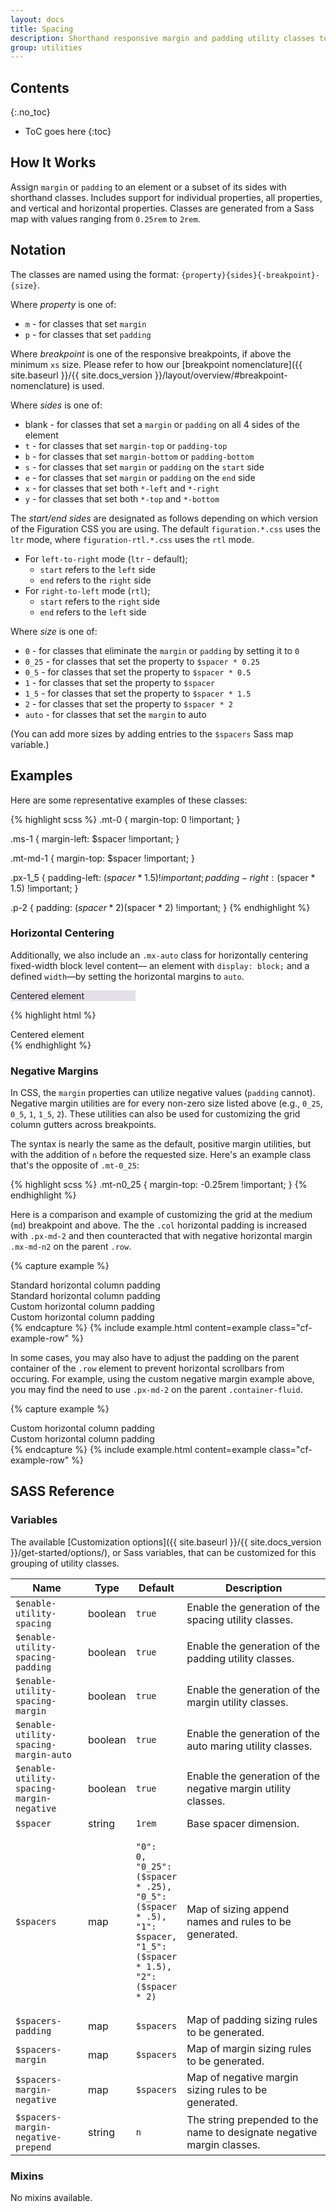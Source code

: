 ```yaml
---
layout: docs
title: Spacing
description: Shorthand responsive margin and padding utility classes to modify an element’s appearance.
group: utilities
---
```


## Contents
{:.no_toc}

* ToC goes here
{:toc}

## How It Works

Assign `margin` or `padding` to an element or a subset of its sides with shorthand classes. Includes support for individual properties, all properties, and vertical and horizontal properties. Classes are generated from a Sass map with values ranging from `0.25rem` to `2rem`.

## Notation

The classes are named using the format: `{property}{sides}{-breakpoint}-{size}`.

Where *property* is one of:

* `m` - for classes that set `margin`
* `p` - for classes that set `padding`

Where *breakpoint* is one of the responsive breakpoints, if above the minimum `xs` size.  Please refer to how our [breakpoint nomenclature]({{ site.baseurl }}/{{ site.docs_version }}/layout/overview/#breakpoint-nomenclature) is used.

Where *sides* is one of:

* blank - for classes that set a `margin` or `padding` on all 4 sides of the element
* `t` - for classes that set `margin-top` or `padding-top`
* `b` - for classes that set `margin-bottom` or `padding-bottom`
* `s` - for classes that set `margin` or `padding` on the `start` side
* `e` - for classes that set `margin` or `padding` on the `end` side
* `x` - for classes that set both `*-left` and `*-right`
* `y` - for classes that set both `*-top` and `*-bottom`

The *start/end sides* are designated as follows depending on which version of the Figuration CSS you are using.  The default `figuration.*.css` uses the `ltr` mode, where `figuration-rtl.*.css` uses the `rtl` mode.

- For `left-to-right` mode (`ltr` - default);
  - `start` refers to the `left` side
  - `end` refers to the `right` side
- For `right-to-left` mode (`rtl`);
  - `start` refers to the `right` side
  - `end` refers to the `left` side

Where *size* is one of:

* `0` - for classes that eliminate the `margin` or `padding` by setting it to `0`
* `0_25` - for classes that set the property to `$spacer * 0.25`
* `0_5` - for classes that set the property to `$spacer * 0.5`
* `1` - for classes that set the property to `$spacer`
* `1_5` - for classes that set the property to `$spacer * 1.5`
* `2` - for classes that set the property to `$spacer * 2`
* `auto` - for classes that set the `margin` to auto

(You can add more sizes by adding entries to the `$spacers` Sass map variable.)

## Examples

Here are some representative examples of these classes:

{% highlight scss %}
.mt-0 {
  margin-top: 0 !important;
}

.ms-1 {
  margin-left: $spacer !important;
}

.mt-md-1 {
  margin-top: $spacer !important;
}

.px-1_5 {
  padding-left: ($spacer * 1.5) !important;
  padding-right: ($spacer * 1.5) !important;
}

.p-2 {
  padding: ($spacer * 2) ($spacer * 2) !important;
}
{% endhighlight %}

### Horizontal Centering

Additionally, we also include an `.mx-auto` class for horizontally centering fixed-width block level content&mdash; an element with `display: block;` and a defined `width`&mdash;by setting the horizontal margins to `auto`.

<div class="cf-example">
  <div class="mx-auto" style="width: 200px; background-color: rgba(86,61,124,.15);">
    Centered element
  </div>
</div>

{% highlight html %}
<div class="mx-auto" style="width: 200px;">
  Centered element
</div>
{% endhighlight %}

### Negative Margins

In CSS, the `margin` properties can utilize negative values (`padding` cannot). Negative margin utilities are for every non-zero size listed above (e.g., `0_25`, `0_5`, `1`, `1_5`, `2`). These utilities can also be used for customizing the grid column gutters across breakpoints.

The syntax is nearly the same as the default, positive margin utilities, but with the addition of `n` before the requested size. Here's an example class that's the opposite of `.mt-0_25`:

{% highlight scss %}
.mt-n0_25 {
    margin-top: -0.25rem !important;
}
{% endhighlight %}

Here is a comparison and example of customizing the grid at the medium (`md`) breakpoint and above. The the `.col` horizontal padding is increased with `.px-md-2` and then counteracted that with negative horizontal margin `.mx-md-n2` on the parent `.row`.

{% capture example %}
<div class="row mb-1">
    <div class="col">Standard horizontal column padding</div>
    <div class="col">Standard horizontal column padding</div>
</div>

<div class="row mx-md-n2">
    <div class="col px-md-2">Custom horizontal column padding</div>
    <div class="col px-md-2">Custom horizontal column padding</div>
</div>
{% endcapture %}
{% include example.html content=example class="cf-example-row" %}

In some cases, you may also have to adjust the padding on the parent container of the `.row` element to prevent horizontal scrollbars from occuring.  For example, using the custom negative margin example above, you may find the need to use `.px-md-2` on the parent `.container-fluid`.

{% capture example %}
<div class="container-fluid px-md-2">
    <div class="row mx-md-n2">
        <div class="col px-md-2">Custom horizontal column padding</div>
        <div class="col px-md-2">Custom horizontal column padding</div>
    </div>
</div>
{% endcapture %}
{% include example.html content=example class="cf-example-row" %}

## SASS Reference

### Variables

The available [Customization options]({{ site.baseurl }}/{{ site.docs_version }}/get-started/options/), or Sass variables, that can be customized for this grouping of utility classes.

<div class="table-scroll">
    <table class="table table-bordered table-striped">
        <thead>
            <tr>
                <th style="width: 100px;">Name</th>
                <th style="width: 50px;">Type</th>
                <th style="width: 50px;">Default</th>
                <th>Description</th>
            </tr>
        </thead>
        <tbody>
            <tr>
                <td><code>$enable-utility-spacing</code></td>
                <td>boolean</td>
                <td><code>true</code></td>
                <td>
                    Enable the generation of the spacing utility classes.
                </td>
            </tr>
            <tr>
                <td><code>$enable-utility-spacing-padding</code></td>
                <td>boolean</td>
                <td><code>true</code></td>
                <td>
                    Enable the generation of the padding utility classes.
                </td>
            </tr>
            <tr>
                <td><code>$enable-utility-spacing-margin</code></td>
                <td>boolean</td>
                <td><code>true</code></td>
                <td>
                    Enable the generation of the margin utility classes.
                </td>
            </tr>
            <tr>
                <td><code>$enable-utility-spacing-margin-auto</code></td>
                <td>boolean</td>
                <td><code>true</code></td>
                <td>
                    Enable the generation of the auto maring utility classes.
                </td>
            </tr>
            <tr>
                <td><code>$enable-utility-spacing-margin-negative</code></td>
                <td>boolean</td>
                <td><code>true</code></td>
                <td>
                    Enable the generation of the negative margin utility classes.
                </td>
            </tr>
             <tr>
                <td><code>$spacer</code></td>
                <td>string</td>
                <td><code>1rem</code></td>
                <td>
                    Base spacer dimension.
                </td>
            </tr>
            <tr>
                <td><code>$spacers</code></td>
                <td>map</td>
                <td><pre><code>"0":    0,
"0_25": ($spacer * .25),
"0_5":  ($spacer * .5),
"1":    $spacer,
"1_5":  ($spacer * 1.5),
"2":    ($spacer * 2)</code></pre>
                </td>
                <td>
                    Map of sizing append names and rules to be generated.
                </td>
            </tr>
            <tr>
                <td><code>$spacers-padding</code></td>
                <td>map</td>
                <td><code>$spacers</code></td>
                <td>
                    Map of padding sizing rules to be generated.
                </td>
            </tr>
            <tr>
                <td><code>$spacers-margin</code></td>
                <td>map</td>
                <td><code>$spacers</code></td>
                <td>
                    Map of margin sizing rules to be generated.
                </td>
            </tr>
            <tr>
                <td><code>$spacers-margin-negative</code></td>
                <td>map</td>
                <td><code>$spacers</code></td>
                <td>
                    Map of negative margin sizing rules to be generated.
                </td>
            </tr>
            <tr>
                <td><code>$spacers-margin-negative-prepend</code></td>
                <td>string</td>
                <td><code>n</code></td>
                <td>
                    The string prepended to the name to designate negative margin classes.
                </td>
            </tr>
        </tbody>
    </table>
</div>

### Mixins

No mixins available.
